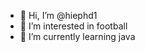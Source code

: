 - 👋 Hi, I’m @hiephd1
- 👀 I’m interested in football
- 🌱 I’m currently learning java

<!---
hiephd1/hiephd1 is a ✨ special ✨ repository because its `README.md` (this file) appears on your GitHub profile.
You can click the Preview link to take a look at your changes.
--->

